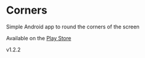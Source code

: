 # Corners
Simple Android app to round the corners of the screen

Available on the [Play Store](https://play.google.com/store/apps/details?id=com.andb.apps.corners)

v1.2.2
